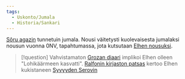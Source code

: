 ```yaml
---
tags:
  - Uskonto/Jumala
  - Historia/Sankari
---
```

[Sôru agazin](Sôru-agaz.md) tunnetuin jumala. Nousi väitetysti kuolevaisesta jumalaksi nousun vuonna 0NV, tapahtumassa, jota kutsutaan [Elhen nousuksi](Elhen%20nouseminen.md). 



>[!question] Vahvistamaton 
[Grozan diaari](Grozan%20diaari.md) implikoi Elhen olleen "Lohikäärmeen kasvatti".
[Ralfonin kirjaston patsas](Ralfonin%20kirjaston%20arvoitukset.md) kertoo Elhen kukistaneen [Syvyyden Serovin](Shial-Nagheraz.md)
